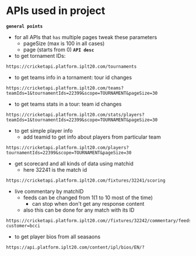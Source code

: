 # APIs used in project

**`general points`**
- for all APIs that `has` multiple pages tweak these parameters
    - pageSize (max is 100 in all cases)
    - page (starts from 0)
**`API desc`**
- to get tornament IDs:
```
https://cricketapi.platform.iplt20.com/tournaments
```
- to get teams info in a tornament: tour id changes
```
https://cricketapi.platform.iplt20.com/teams?teamIds=1&tournamentIds=22399&scope=TOURNAMENT&pageSize=30
```
- to get teams stats in a tour: team id changes
```
https://cricketapi.platform.iplt20.com/stats/players?teamIds=1&tournamentIds=22399&scope=TOURNAMENT&pageSize=30
```
- to get simple player info
    - add teamid to get info about players from particular team
```
https://cricketapi.platform.iplt20.com/players?tournamentIds=22399&scope=TOURNAMENT&pageSize=30
```
- get scorecard and all kinds of data using matchid
    - here 32241 is the match id
```
https://cricketapi.platform.iplt20.com/fixtures/32241/scoring
```
- live commentary by matchID
    - feeds can be changed from 1(1 to 10 most of the time)
        -  can stop when don't get any response content
    - also this can be done for any match with its ID
```
https://cricketapi.platform.iplt20.com//fixtures/32242/commentary/feeds/4?customer=bcci
```
- to get player bios from all seasaons
```
https://api.platform.iplt20.com/content/ipl/bios/EN/?
```